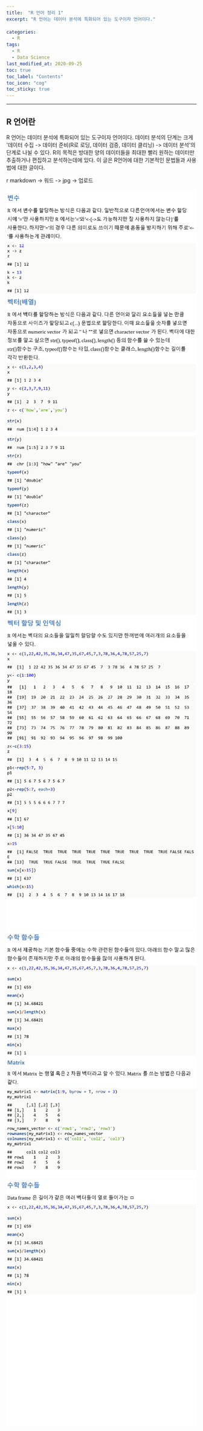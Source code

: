 ```yaml
---
title:  "R 언어 정리 1"
excerpt: "R 언어는 데이터 분석에 특화되어 있는 도구이자 언어이다."

categories:
  - R
tags:
  - R
  - Data Science
last_modified_at: 2020-09-25 
toc: true
toc_label: "Contents"
toc_icon: "cog"
toc_sticky: true
---
```


---
## R 언어란

R 언어는 데이터 분석에 특화되어 있는 도구이자 언어이다. 데이터 분석의 단계는 크게 '데이터 수집 -> 데이터 준비(R로 로딩, 데이터 검증, 데이터 클리닝) -> 데이터 분석'의 단계로 나뉠 수 있다. R의 목적은 방대한 양의 데이터들을 최대한 빨리 원하는 데이터만 추출하거나 편집하고 분석하는데에 있다. 이 글은 R언어에 대한 기본적인 문법들과 사용법에 대한 글이다. 


r markdown -> 워드 -> jpg -> 업로드

![R](/assets/images/R/872abf0a51a5e00d6193b398df75fe76-0.jpg)
![R](/assets/images/R/872abf0a51a5e00d6193b398df75fe76-1.jpg)
![R](/assets/images/R/872abf0a51a5e00d6193b398df75fe76-2.jpg)
![R](/assets/images/R/872abf0a51a5e00d6193b398df75fe76-3.jpg)
![R](/assets/images/R/872abf0a51a5e00d6193b398df75fe76-4.jpg)
